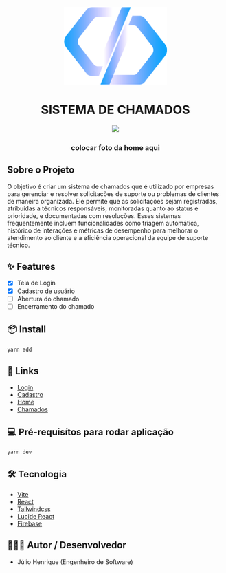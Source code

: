 <div align="center"><a name="readme-top"></a>

<img height="180" src="./src/assets/images/logo.png">

<h1>SISTEMA DE CHAMADOS</h1>

![](https://raw.githubusercontent.com/andreasbm/readme/master/assets/lines/rainbow.png)

### colocar foto da home aqui

</div>

## Sobre o Projeto
O objetivo é criar um sistema de chamados que é utilizado por empresas para gerenciar e resolver solicitações de suporte ou problemas de clientes de maneira organizada. 
Ele permite que as solicitações sejam registradas, atribuídas a técnicos responsáveis, monitoradas quanto ao status e prioridade, e documentadas com resoluções. Esses sistemas frequentemente incluem funcionalidades como triagem automática, histórico de interações e métricas de desempenho para melhorar o atendimento ao cliente e a eficiência operacional da equipe de suporte técnico.

## ✨ Features

- [x] Tela de Login
- [x] Cadastro de usuário
- [ ] Abertura do chamado
- [ ] Encerramento do chamado

## 📦 Install


```bash
yarn add
```


## 🔗 Links

- [Login](https://callsystem.netlify.app/)
- [Cadastro](https://callsystem.netlify.app/register)
- [Home](https://callsystem.netlify.app/home)
- [Chamados](https://callsystem.netlify.app/call)


## 💻 Pré-requisítos para rodar aplicação

```bash
yarn dev
```

## 🛠 Tecnologia

- [Vite](https://vitejs.dev/)
- [React](https://pt-br.reactjs.org/)
- [Tailwindcss](https://tailwindcss.com/)
- [Lucide React](https://lucide.dev/guide/packages/lucide-react)
- [Firebase](https://firebase.google.com/docs)


## 👨🏾‍💻 Autor / Desenvolvedor

- Júlio Henrique (Engenheiro de Software)
